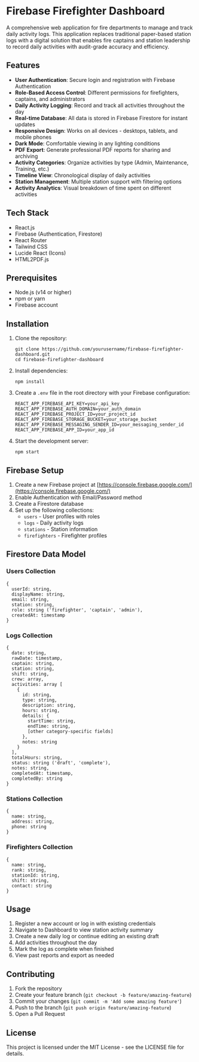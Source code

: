 # Firebase Firefighter Dashboard

A comprehensive web application for fire departments to manage and track daily activity logs. This application replaces traditional paper-based station logs with a digital solution that enables fire captains and station leadership to record daily activities with audit-grade accuracy and efficiency.

## Features

- **User Authentication**: Secure login and registration with Firebase Authentication
- **Role-Based Access Control**: Different permissions for firefighters, captains, and administrators
- **Daily Activity Logging**: Record and track all activities throughout the day
- **Real-time Database**: All data is stored in Firebase Firestore for instant updates
- **Responsive Design**: Works on all devices - desktops, tablets, and mobile phones
- **Dark Mode**: Comfortable viewing in any lighting conditions
- **PDF Export**: Generate professional PDF reports for sharing and archiving
- **Activity Categories**: Organize activities by type (Admin, Maintenance, Training, etc.)
- **Timeline View**: Chronological display of daily activities
- **Station Management**: Multiple station support with filtering options
- **Activity Analytics**: Visual breakdown of time spent on different activities

## Tech Stack

- React.js
- Firebase (Authentication, Firestore)
- React Router
- Tailwind CSS
- Lucide React (Icons)
- HTML2PDF.js

## Prerequisites

- Node.js (v14 or higher)
- npm or yarn
- Firebase account

## Installation

1. Clone the repository:
   ```
   git clone https://github.com/yourusername/firebase-firefighter-dashboard.git
   cd firebase-firefighter-dashboard
   ```

2. Install dependencies:
   ```
   npm install
   ```

3. Create a `.env` file in the root directory with your Firebase configuration:
   ```
   REACT_APP_FIREBASE_API_KEY=your_api_key
   REACT_APP_FIREBASE_AUTH_DOMAIN=your_auth_domain
   REACT_APP_FIREBASE_PROJECT_ID=your_project_id
   REACT_APP_FIREBASE_STORAGE_BUCKET=your_storage_bucket
   REACT_APP_FIREBASE_MESSAGING_SENDER_ID=your_messaging_sender_id
   REACT_APP_FIREBASE_APP_ID=your_app_id
   ```

4. Start the development server:
   ```
   npm start
   ```

## Firebase Setup

1. Create a new Firebase project at [https://console.firebase.google.com/](https://console.firebase.google.com/)
2. Enable Authentication with Email/Password method
3. Create a Firestore database
4. Set up the following collections:
   - `users` - User profiles with roles
   - `logs` - Daily activity logs
   - `stations` - Station information
   - `firefighters` - Firefighter profiles

## Firestore Data Model

### Users Collection
```
{
  userId: string,
  displayName: string,
  email: string,
  station: string,
  role: string ('firefighter', 'captain', 'admin'),
  createdAt: timestamp
}
```

### Logs Collection
```
{
  date: string,
  rawDate: timestamp,
  captain: string,
  station: string,
  shift: string,
  crew: array,
  activities: array [
    {
      id: string,
      type: string,
      description: string,
      hours: string,
      details: {
        startTime: string,
        endTime: string,
        [other category-specific fields]
      },
      notes: string
    }
  ],
  totalHours: string,
  status: string ('draft', 'complete'),
  notes: string,
  completedAt: timestamp,
  completedBy: string
}
```

### Stations Collection
```
{
  name: string,
  address: string,
  phone: string
}
```

### Firefighters Collection
```
{
  name: string,
  rank: string,
  stationId: string,
  shift: string,
  contact: string
}
```

## Usage

1. Register a new account or log in with existing credentials
2. Navigate to Dashboard to view station activity summary
3. Create a new daily log or continue editing an existing draft
4. Add activities throughout the day
5. Mark the log as complete when finished
6. View past reports and export as needed

## Contributing

1. Fork the repository
2. Create your feature branch (`git checkout -b feature/amazing-feature`)
3. Commit your changes (`git commit -m 'Add some amazing feature'`)
4. Push to the branch (`git push origin feature/amazing-feature`)
5. Open a Pull Request

## License

This project is licensed under the MIT License - see the LICENSE file for details.